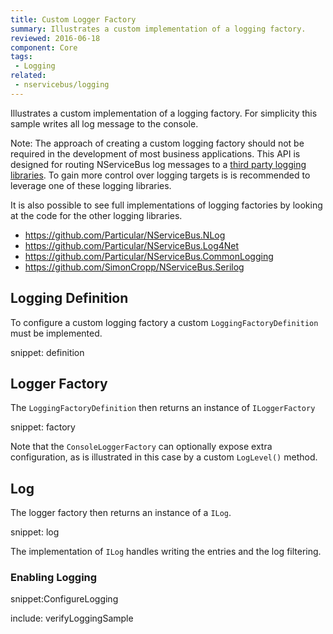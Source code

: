 ```yaml
---
title: Custom Logger Factory
summary: Illustrates a custom implementation of a logging factory.
reviewed: 2016-06-18
component: Core
tags:
 - Logging
related:
 - nservicebus/logging
---
```



Illustrates a custom implementation of a logging factory. For simplicity this sample writes all log message to the console.

Note: The approach of creating a custom logging factory should not be required in the development of most business applications. This API is designed for routing NServiceBus log messages to a [third party logging libraries](/components#loggers). To gain more control over logging targets is is recommended to leverage one of these logging libraries.

It is also possible to see full implementations of logging factories by looking at the code for the other logging libraries.

 * https://github.com/Particular/NServiceBus.NLog
 * https://github.com/Particular/NServiceBus.Log4Net
 * https://github.com/Particular/NServiceBus.CommonLogging
 * https://github.com/SimonCropp/NServiceBus.Serilog


## Logging Definition

To configure a custom logging factory a custom `LoggingFactoryDefinition` must be implemented.

snippet: definition


## Logger Factory

The `LoggingFactoryDefinition` then returns an instance of `ILoggerFactory`

snippet: factory

Note that the `ConsoleLoggerFactory` can optionally expose extra configuration, as is illustrated in this case by a custom `LogLevel()` method.


## Log

The logger factory then returns an instance of a `ILog`.

snippet: log

The implementation of `ILog` handles writing the entries and the log filtering.


### Enabling Logging

snippet:ConfigureLogging


include: verifyLoggingSample